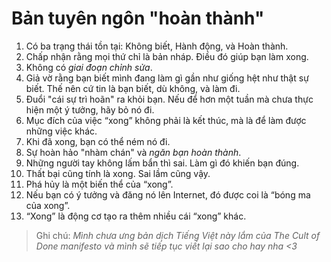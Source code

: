 # Bản tuyên ngôn "hoàn thành"

1. Có ba trạng thái tồn tại: Không biết, Hành động, và Hoàn thành.
2. Chấp nhận rằng mọi thứ chỉ là bản nháp. Điều đó giúp bạn làm xong.
3. Không có *giai đoạn chỉnh sửa*.
4. Giả vờ rằng bạn biết mình đang làm gì gần như giống hệt như thật sự biết. Thế nên cứ tin là bạn biết, dù không, và làm đi.
5. Đuổi "cái sự trì hoãn" ra khỏi bạn. Nếu để hơn một tuần mà chưa thực hiện một ý tưởng, hãy bỏ nó đi.
6. Mục đích của việc “xong” không phải là kết thúc, mà là để làm được những việc khác.
7. Khi đã xong, bạn có thể ném nó đi.
8. Sự hoàn hảo "nhàm chán" và *ngăn bạn hoàn thành*.
9. Những người tay không lấm bẩn thì sai. Làm gì đó khiến bạn đúng.
10. Thất bại cũng tính là xong. Sai lầm cũng vậy.
11. Phá hủy là một biến thể của “xong”.
12. Nếu bạn có ý tưởng và đăng nó lên Internet, đó được coi là “bóng ma của xong”.
13. “Xong” là động cơ tạo ra thêm nhiều cái “xong” khác.

> Ghi chú: *Mình chưa ưng bản dịch Tiếng Việt này lắm của The Cult of Done manifesto và mình sẽ tiếp tục viết lại sao cho hay nha <3*